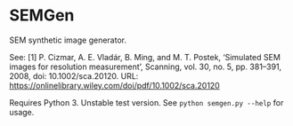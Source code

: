 # SEMGen
SEM synthetic image generator.

See: [1] P. Cizmar, A. E. Vladár, B. Ming, and M. T. Postek,
  ‘Simulated SEM images for resolution measurement’,
  Scanning, vol. 30, no. 5, pp. 381–391, 2008, doi: 10.1002/sca.20120.
  URL: https://onlinelibrary.wiley.com/doi/pdf/10.1002/sca.20120

Requires Python 3. Unstable test version. See `python semgen.py --help` for usage.

